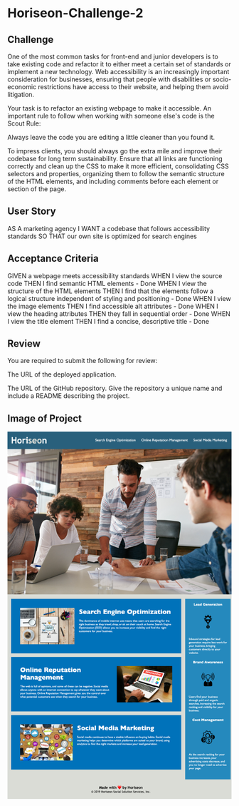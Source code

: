 # Horiseon-Challenge-2

## Challenge 
One of the most common tasks for front-end and junior developers is to take existing code and refactor it to either meet a certain set of standards or implement a new technology. Web accessibility is an increasingly important consideration for businesses, ensuring that people with disabilities or socio-economic restrictions have access to their website, and helping them avoid litigation.

Your task is to refactor an existing webpage to make it accessible. An important rule to follow when working with someone else's code is the Scout Rule:

Always leave the code you are editing a little cleaner than you found it.

To impress clients, you should always go the extra mile and improve their codebase for long term sustainability. Ensure that all links are functioning correctly and clean up the CSS to make it more efficient, consolidating CSS selectors and properties, organizing them to follow the semantic structure of the HTML elements, and including comments before each element or section of the page.

## User Story
AS A marketing agency
I WANT a codebase that follows accessibility standards
SO THAT our own site is optimized for search engines

## Acceptance Criteria
GIVEN a webpage meets accessibility standards
WHEN I view the source code
THEN I find semantic HTML elements - Done
WHEN I view the structure of the HTML elements
THEN I find that the elements follow a logical structure independent of styling and positioning - Done
WHEN I view the image elements
THEN I find accessible alt attributes - Done
WHEN I view the heading attributes
THEN they fall in sequential order - Done
WHEN I view the title element
THEN I find a concise, descriptive title - Done

## Review
You are required to submit the following for review:

The URL of the deployed application.

The URL of the GitHub repository. Give the repository a unique name and include a README describing the project.

## Image of Project 
![Horiseon Screenshot][def]

[def]: assets/images/Horiseon%20Ch2%20Img.png
